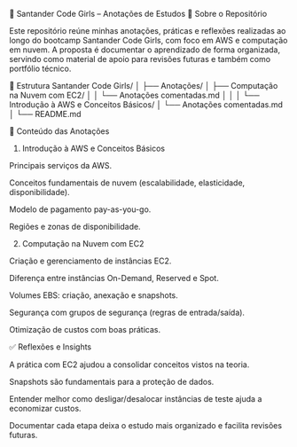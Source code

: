 🚀 Santander Code Girls – Anotações de Estudos
📌 Sobre o Repositório

Este repositório reúne minhas anotações, práticas e reflexões realizadas ao longo do bootcamp Santander Code Girls, com foco em AWS e computação em nuvem.
A proposta é documentar o aprendizado de forma organizada, servindo como material de apoio para revisões futuras e também como portfólio técnico.

📂 Estrutura
Santander Code Girls/
│
├── Anotações/
│   ├── Computação na Nuvem com EC2/
│   │   └── Anotações comentadas.md
│   │
│   └── Introdução à AWS e Conceitos Básicos/
│       └── Anotações comentadas.md
│
└── README.md

📖 Conteúdo das Anotações
1. Introdução à AWS e Conceitos Básicos

Principais serviços da AWS.

Conceitos fundamentais de nuvem (escalabilidade, elasticidade, disponibilidade).

Modelo de pagamento pay-as-you-go.

Regiões e zonas de disponibilidade.

2. Computação na Nuvem com EC2

Criação e gerenciamento de instâncias EC2.

Diferença entre instâncias On-Demand, Reserved e Spot.

Volumes EBS: criação, anexação e snapshots.

Segurança com grupos de segurança (regras de entrada/saída).

Otimização de custos com boas práticas.

✅ Reflexões e Insights

A prática com EC2 ajudou a consolidar conceitos vistos na teoria.

Snapshots são fundamentais para a proteção de dados.

Entender melhor como desligar/desalocar instâncias de teste ajuda a economizar custos.

Documentar cada etapa deixa o estudo mais organizado e facilita revisões futuras.


